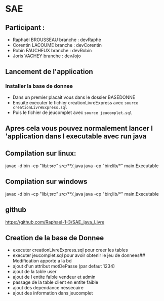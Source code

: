 # SAE 

## Participant :

- Raphaël BROUSSEAU branche : devRaphe
- Corentin LACOUME branche : devCorentin
- Robin FAUCHEUX branche : devRobin
- Joris VACHEY branche : devJojo

## Lancement de l'application

### Installer la base de donnee

- Dans un premier placait vous dans le dossier BASEDONNE
- Ensuite executer le fichier creationLivreExpress avec ``source creationLivreExpress.sql``
- Puis le fichier de jeucomplet avec ``source jeucomplet.sql``

## Apres cela vous pouvez normalement lancer l 'application dans l executable avec run java

## Compilation  sur linux: 

javac -d bin -cp "lib/*:src" src/**/*.java
java -cp "bin:lib/*" main.Executable

## Compilation sur windows 

javac -d bin -cp "lib/*;src" src/**/*.java
java -cp "bin;lib/*" main.Executable

## github

https://github.com/Raphael-1-3/SAE_java_Livre

## Creation de la base de Donnee 
- executer creationLivreExpress.sql pour creer les tables
- executer jeucomplet.sql pour avoir obtenir le jeu de donnees## Modification apporte a la bd
- ajout d'un attribut motDePasse (par defaut 1234)
- ajout de la table user
- ajout de l entite faible vendeur et admin
- passage de la table client en entite faible
- ajout des dependance nessecaire 
- ajout des information dans jeucomplet